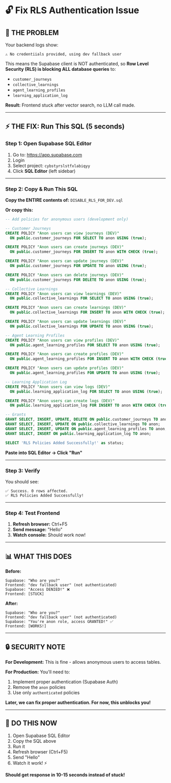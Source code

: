# 🔓 Fix RLS Authentication Issue

## 🎯 **THE PROBLEM**

Your backend logs show:
```
⚠️ No credentiials provided, using dev fallback user
```

This means the Supabase client is NOT authenticated, so **Row Level Security (RLS) is blocking ALL database queries** to:
- `customer_journeys`
- `collective_learnings`
- `agent_learning_profiles`
- `learning_application_log`

**Result:** Frontend stuck after vector search, no LLM call made.

---

## ⚡ **THE FIX: Run This SQL (5 seconds)**

### **Step 1: Open Supabase SQL Editor**

1. Go to: https://app.supabase.com
2. Login
3. Select project: `cybstyrslstfxlabiqyy`
4. Click **SQL Editor** (left sidebar)

---

### **Step 2: Copy & Run This SQL**

**Copy the ENTIRE contents of:** `DISABLE_RLS_FOR_DEV.sql`

**Or copy this:**

```sql
-- Add policies for anonymous users (development only)

-- Customer Journeys
CREATE POLICY "Anon users can view journeys (DEV)"
  ON public.customer_journeys FOR SELECT TO anon USING (true);

CREATE POLICY "Anon users can create journeys (DEV)"
  ON public.customer_journeys FOR INSERT TO anon WITH CHECK (true);

CREATE POLICY "Anon users can update journeys (DEV)"
  ON public.customer_journeys FOR UPDATE TO anon USING (true);

CREATE POLICY "Anon users can delete journeys (DEV)"
  ON public.customer_journeys FOR DELETE TO anon USING (true);

-- Collective Learnings
CREATE POLICY "Anon users can view learnings (DEV)"
  ON public.collective_learnings FOR SELECT TO anon USING (true);

CREATE POLICY "Anon users can create learnings (DEV)"
  ON public.collective_learnings FOR INSERT TO anon WITH CHECK (true);

CREATE POLICY "Anon users can update learnings (DEV)"
  ON public.collective_learnings FOR UPDATE TO anon USING (true);

-- Agent Learning Profiles
CREATE POLICY "Anon users can view profiles (DEV)"
  ON public.agent_learning_profiles FOR SELECT TO anon USING (true);

CREATE POLICY "Anon users can create profiles (DEV)"
  ON public.agent_learning_profiles FOR INSERT TO anon WITH CHECK (true);

CREATE POLICY "Anon users can update profiles (DEV)"
  ON public.agent_learning_profiles FOR UPDATE TO anon USING (true);

-- Learning Application Log
CREATE POLICY "Anon users can view logs (DEV)"
  ON public.learning_application_log FOR SELECT TO anon USING (true);

CREATE POLICY "Anon users can create logs (DEV)"
  ON public.learning_application_log FOR INSERT TO anon WITH CHECK (true);

-- Grants
GRANT SELECT, INSERT, UPDATE, DELETE ON public.customer_journeys TO anon;
GRANT SELECT, INSERT, UPDATE ON public.collective_learnings TO anon;
GRANT SELECT, INSERT, UPDATE ON public.agent_learning_profiles TO anon;
GRANT SELECT, INSERT ON public.learning_application_log TO anon;

SELECT 'RLS Policies Added Successfully!' as status;
```

**Paste into SQL Editor → Click "Run"**

---

### **Step 3: Verify**

You should see:
```
✅ Success. 0 rows affected.
✅ RLS Policies Added Successfully!
```

---

### **Step 4: Test Frontend**

1. **Refresh browser:** Ctrl+F5
2. **Send message:** "Hello"
3. **Watch console:** Should work now!

---

## 📊 **WHAT THIS DOES**

**Before:**
```
Supabase: "Who are you?"
Frontend: "dev fallback user" (not authenticated)
Supabase: "Access DENIED!" ❌
Frontend: [STUCK]
```

**After:**
```
Supabase: "Who are you?"
Frontend: "dev fallback user" (not authenticated)
Supabase: "You're anon role, access GRANTED!" ✅
Frontend: [WORKS!]
```

---

## 🔒 **SECURITY NOTE**

**For Development:** This is fine - allows anonymous users to access tables.

**For Production:** You'll need to:
1. Implement proper authentication (Supabase Auth)
2. Remove the `anon` policies
3. Use only `authenticated` policies

**Later, we can fix proper authentication. For now, this unblocks you!**

---

## 🎯 **DO THIS NOW**

1. Open Supabase SQL Editor
2. Copy the SQL above
3. Run it
4. Refresh browser (Ctrl+F5)
5. Send "Hello"
6. Watch it work! ⚡

**Should get response in 10-15 seconds instead of stuck!**

